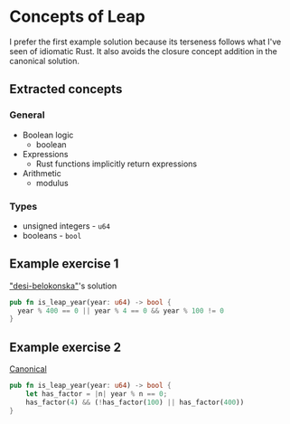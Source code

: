 # Concepts of Leap

I prefer the first example solution because its terseness follows what I've seen of idiomatic Rust. It also avoids the closure concept addition in the canonical solution.

## Extracted concepts

### General

- Boolean logic
  - boolean
- Expressions
  - Rust functions implicitly return expressions
- Arithmetic
  - modulus

### Types

- unsigned integers - `u64`
- booleans - `bool`

## Example exercise 1

["desi-belokonska"](https://exercism.io/tracks/rust/exercises/leap/solutions/01d024321b6a491690321844aedf8b09)'s solution

```rust
pub fn is_leap_year(year: u64) -> bool {
  year % 400 == 0 || year % 4 == 0 && year % 100 != 0
}
```

## Example exercise 2

[Canonical](https://github.com/exercism/rust/blob/master/exercises/leap/example.rs)

```rust
pub fn is_leap_year(year: u64) -> bool {
    let has_factor = |n| year % n == 0;
    has_factor(4) && (!has_factor(100) || has_factor(400))
}
```
